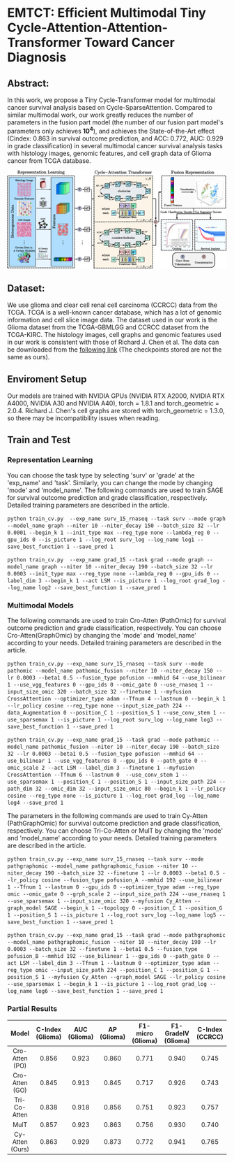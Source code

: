 # EMTCT: Efficient Multimodal Tiny Cycle-Attention-Attention-Transformer Toward Cancer Diagnosis



## Abstract:

In this work, we propose a Tiny  Cycle-Transformer model for multimodal cancer survival analysis based on Cycle-SparseAttention. Compared to similar multimodal work, our work greatly reduces the number of parameters in the fusion part model (the number of our fusion part model's parameters only achieves $\mathbf{10^{4}}$), and achieves the State-of-the-Art effect (Cindex: 0.863 in survival outcome prediction, and ACC: 0.772, AUC: 0.929 in grade classification) in several multimodal cancer survival analysis tasks with histology images, genomic features, and cell graph data of Glioma cancer from TCGA database.

![overall_architecture](overall_architecture.png)



## **Dataset:**

We use glioma and clear cell renal cell carcinoma (CCRCC) data from the TCGA. TCGA is a well-known cancer database, which has a lot of genomic information and cell slice image data. The dataset used in our work is the Glioma dataset from the TCGA-GBMLGG and CCRCC dataset from the TCGA-KIRC. The histology images, cell graphs and genomic features used in our work is consistent with those of Richard J. Chen et al. The data can be downloaded from the [following link](https://drive.google.com/drive/u/1/folders/1swiMrz84V3iuzk8x99vGIBd5FCVncOlf) (The checkpoints stored are not the same as ours).



## Enviroment Setup

Our models are trained with NVIDIA GPUs (NVIDIA RTX A2000, NVIDIA RTX A4000, NVIDIA A30 and NVIDIA A40), torch = 1.8.1 and torch_geometric = 2.0.4.  Richard J. Chen's cell graphs are stored with torch_geometric = 1.3.0, so there may be incompatibility issues when reading.



## Train and Test

### Representation Learning

You can choose the task type by selecting 'surv' or 'grade' at the 'exp_name' and 'task'. Similarly, you can change the mode by changing 'mode' and 'model_name'. The following commands are used to train SAGE for survival outcome prediction and grade classification, respectively. Detailed training parameters are described in the article.

```
python train_cv.py  --exp_name surv_15_rnaseq --task surv --mode graph --model_name graph --niter 10 --niter_decay 150 --batch_size 32 --lr 0.0001 --begin_k 1 --init_type max --reg_type none --lambda_reg 0 --gpu_ids 0 --is_picture 1 --log_root surv_log --log_name log1 --save_best_function 1 --save_pred 1
```

```
python train_cv.py  --exp_name grad_15 --task grad --mode graph --model_name graph --niter 10 --niter_decay 190 --batch_size 32 --lr 0.0003 --init_type max --reg_type none --lambda_reg 0 --gpu_ids 0 --label_dim 3 --begin_k 1 --act LSM --is_picture 1 --log_root grad_log --log_name log2 --save_best_function 1 --save_pred 1 
```



### Multimodal Models

The following commands are used to train Cro-Atten (PathOmic) for survival outcome prediction and grade classification, respectively. You can choose Cro-Atten(GraphOmic) by changing the 'mode' and 'model_name' according to your needs. Detailed training parameters are described in the article.

```
python train_cv.py --exp_name surv_15_rnaseq --task surv --mode pathomic --model_name pathomic_fusion --niter 10 --niter_decay 150 --lr 0.0003 --beta1 0.5 --fusion_type pofusion --mmhid 64 --use_bilinear 1 --use_vgg_features 0 --gpu_ids 0 --omic_gate 0 --use_rnaseq 1 --input_size_omic 320 --batch_size 32 --finetune 1 --myfusion CrossAttention --optimizer_type adam --Tfnum 4 --lastnum 0 --begin_k 1 --lr_policy cosine --reg_type none --input_size_path 224 --data_Augmentation 0 --position_C 1 --position_S 1 --use_conv_stem 1 --use_sparsemax 1 --is_picture 1 --log_root surv_log --log_name log3 --save_best_function 1 --save_pred 1 
```

```
python train_cv.py --exp_name grad_15 --task grad --mode pathomic --model_name pathomic_fusion --niter 10 --niter_decay 190 --batch_size 32 --lr 0.0003 --beta1 0.5 --fusion_type pofusion --mmhid 64 --use_bilinear 1 --use_vgg_features 0 --gpu_ids 0 --path_gate 0 --omic_scale 2 --act LSM --label_dim 3 --finetune 1 --myfusion CrossAttention --Tfnum 6 --lastnum 0  --use_conv_stem 1 --use_sparsemax 1 --position_C 1 --position_S 1 --input_size_path 224 --path_dim 32 --omic_dim 32 --input_size_omic 80 --begin_k 1 --lr_policy cosine --reg_type none --is_picture 1 --log_root grad_log --log_name log4 --save_pred 1
```

The parameters in the following commands are used to train Cy-Atten (PathGraphOmic) for survival outcome prediction and grade classification, respectively. You can choose Tri-Co-Atten or MulT by changing the 'mode' and 'model_name' according to your needs. Detailed training parameters are described in the article.

```
python train_cv.py --exp_name surv_15_rnaseq --task surv --mode pathgraphomic --model_name pathgraphomic_fusion --niter 10 --niter_decay 190 --batch_size 32 --finetune 1 --lr 0.0003 --beta1 0.5 --lr_policy cosine --fusion_type pofusion_A --mmhid 192 --use_bilinear 1 --Tfnum 1 --lastnum 0 --gpu_ids 0 --optimizer_type adam --reg_type omic --omic_gate 0 --grph_scale 2 --input_size_path 224 --use_rnaseq 1 --use_sparsemax 1 --input_size_omic 320 --myfusion Cy_Atten --graph_model SAGE --begin_k 1 --topology 0 --position_C 1 --position_G 1 --position_S 1 --is_picture 1 --log_root surv_log --log_name log5 --save_best_function 1 --save_pred 1
```

```
python train_cv.py --exp_name grad_15 --task grad --mode pathgraphomic --model_name pathgraphomic_fusion --niter 10 --niter_decay 190 --lr 0.0003 --batch_size 32 --finetune 1 --beta1 0.5 --fusion_type pofusion_B --mmhid 192 --use_bilinear 1 --gpu_ids 0 --path_gate 0 --act LSM --label_dim 3 --Tfnum 1 --lastnum 0 --optimizer_type adam --reg_type omic --input_size_path 224 --position_C 1 --position_G 1 --position_S 1 --myfusion Cy_Atten --graph_model SAGE --lr_policy cosine --use_sparsemax 1 --begin_k 1 --is_picture 1 --log_root grad_log --log_name log6 --save_best_function 1 --save_pred 1
```

### Partial Results


|      Model      | C-Index (Glioma) | AUC (Glioma) | AP (Glioma) | F1-micro (Glioma) | F1-GradeIV (Glioma) | C-Index (CCRCC) |
| :-------------: | :--------------: | :----------: | :---------: | :---------------: | :-----------------: | :-------------: |
| Cro-Atten (PO)  |      0.856       |    0.923     |    0.860    |       0.771       |        0.940        |      0.745      |
| Cro-Atten (GO)  |      0.845       |    0.913     |    0.845    |       0.717       |        0.926        |      0.743      |
|  Tri-Co-Atten   |      0.838       |    0.918     |    0.856    |       0.751       |        0.923        |      0.757      |
|      MulT       |      0.857       |    0.923     |    0.863    |       0.756       |        0.930        |      0.740      |
| Cy-Atten (Ours) |      0.863       |    0.929     |    0.873    |       0.772       |        0.941        |      0.765      |


